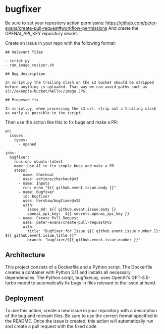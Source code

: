 # bugfixer

Be sure to set your repository action permissins: https://github.com/peter-evans/create-pull-request#workflow-permissions
And create the OPENAI_API_KEY repository secret.


Create an issue in your repo with the following format:

```
## Relevant files

- script.py
- run_image_resizer.sh

## Bug description

In script.py the trailing slash on the s3 bucket should be stripped
before anything is uploaded. That way we can avoid paths such as
s3://example-bucket/hello//image.JPG.

## Proposed fix

In script.py, when processing the s3 url, strip out a trailing slash
as early as possible in the script.
```

Then use the action like this to fix bugs and make a PR:

```
on:
  issues:
    types:
      - opened

jobs:
  bugfixer:
    runs-on: ubuntu-latest
    name: Use AI to fix simple bugs and make a PR
    steps:
      - name: Checkout
        uses: actions/checkout@v3
      - name: Inputs
        run: echo "${{ github.event.issue.body }}"
      - name: Bugfixer
        id: bugfixer
        uses: hershaw/bugfixer@v24
        with:
          issue_md: ${{ github.event.issue.body }}
          openai_api_key:  ${{ secrets.openai_api_key }}
      - name: Create Pull Request
        uses: peter-evans/create-pull-request@v5
        with:
          title: "Bugfixer for Issue ${{ github.event.issue.number }}: ${{ github.event.issue.title }}"
          branch: "bugfixer/${{ github.event.issue.number }}"
```

## Architecture

This project consists of a Dockerfile and a Python script. The Dockerfile creates a container with Python 3.11 and installs all necessary dependencies. The Python script, bugfixer.py, uses OpenAI's GPT-3.5-turbo model to automatically fix bugs in files relevant to the issue at hand.

## Deployment

To use this action, create a new issue in your repository with a description of the bug and relevant files. Be sure to use the correct format specified in the README. Once the issue is created, this action will automatically run and create a pull request with the fixed code.
